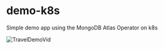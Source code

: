 # demo-k8s
Simple demo app using the MongoDB Atlas Operator on k8s

![TravelDemoVid](https://user-images.githubusercontent.com/54345140/178112503-5ad30e76-301b-4888-9f38-1a67bed8dc15.gif)
